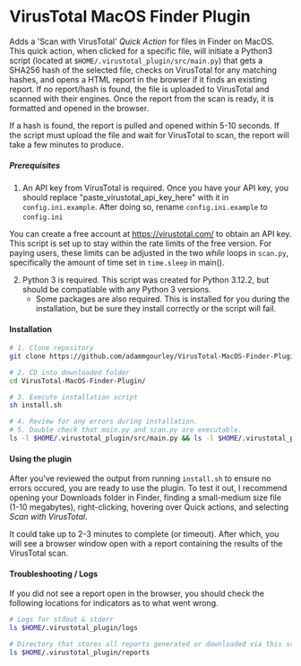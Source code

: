 # VirusTotal MacOS Finder Plugin

Adds a 'Scan with VirusTotal' *Quick Action* for files in Finder on MacOS. This quick action, when clicked for a specific file, will initiate a Python3 script (located at `$HOME/.virustotal_plugin/src/main.py`) that gets a SHA256 hash of the selected file, checks on VirusTotal for any matching hashes, and opens a HTML report in the browser if it finds an existing report. If no report/hash is found, the file is uploaded to VirusTotal and scanned with their engines. Once the report from the scan is ready, it is formatted and opened in the browser.

If a hash is found, the report is pulled and opened within 5-10 seconds. If the script must upload the file and wait for VirusTotal to scan, the report will take a few minutes to produce.


##### Prerequisites
1. An API key from VirusTotal is required. Once you have your API key, you should replace "paste_virustotal_api_key_here" with it in `config.ini.example`. After doing so, rename `config.ini.example` to `config.ini`

You can create a free account at https://virustotal.com/ to obtain an API key. This script is set up to stay within the rate limits of the free version. For paying users, these limits can be adjusted in the two *while* loops in `scan.py`, specifically the amount of time set in `time.sleep` in main().

2. Python 3 is required. This script was created for Python 3.12.2, but should be compatiable with any Python 3 versions.
    - Some packages are also required. This is installed for you during the installation, but be sure they install correctly or the script will fail.


#### Installation
``` bash
# 1. Clone repository
git clone https://github.com/adammgourley/VirusTotal-MacOS-Finder-Plugin.git

# 2. CD into downloaded folder
cd VirusTotal-MacOS-Finder-Plugin/

# 3. Execute installation script
sh install.sh

# 4. Review for any errors during installation.
# 5. Double check that main.py and scan.py are executable.
ls -l $HOME/.virustotal_plugin/src/main.py && ls -l $HOME/.virustotal_plugin/src/scan.py
```

#### Using the plugin

After you've reviewed the output from running `install.sh` to ensure no errors occured, you are ready to use the plugin. To test it out, I recommend opening your Downloads folder in Finder, finding a small-medium size file (1-10 megabytes), right-clicking, hovering over Quick actions, and selecting *Scan with VirusTotal*.

It could take up to 2-3 minutes to complete (or timeout). After which, you will see a browser window open with a report containing the results of the VirusTotal scan.

#### Troubleshooting / Logs

If you did not see a report open in the browser, you should check the following locations for indicators as to what went wrong.
``` bash
# Logs for stdout & stderr
ls $HOME/.virustotal_plugin/logs

# Directory that stores all reports generated or downloaded via this script
ls $HOME/.virustotal_plugin/reports
```
